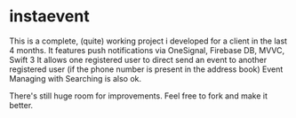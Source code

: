 # instaevent
This is a complete, (quite) working project i developed for a client in the last 4 months.
It features push notifications via OneSignal, Firebase DB, MVVC, Swift 3
It allows one registered user to direct send an event to another registered user (if the phone number is 
present in the address book)
Event Managing with Searching is also ok.

There's still huge room for improvements. Feel free to fork and make it better. 
